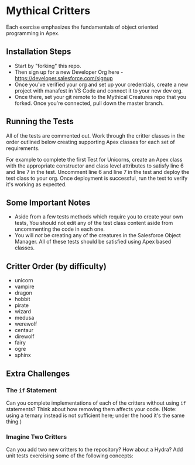 # Mythical Critters
Each exercise emphasizes the fundamentals of object oriented programming in Apex.

## Installation Steps
- Start by "forking" this repo.
- Then sign up for a new Developer Org here - https://developer.salesforce.com/signup
- Once you've verified your org and set up your credentials, create a new project with manafest in VS Code and connect it to your new dev org.
- Once there, set your git remote to the Mythical Creatures repo that you forked.  Once you're connected, pull down the master branch.  

## Running the Tests
All of the tests are commented out.  Work through the critter classes in the order outlined below creating supporting Apex classes for each set of requirements.  

For example to complete the first Test for Unicorns, create an Apex class with the appropriate constructor and class level attributes to satisfy line 6 and line 7 in the test.  Uncomment line 6 and line 7 in the test and deploy the test class to your org.  Once deployment is successful, run the test to verify it's working as expected.

## Some Important Notes
- Aside from a few tests methods which require you to create your own tests, You should not edit any of the test class content aside from uncommenting the code in each one.
- You will *not* be creating any of the creatures in the Salesforce Object Manager.  All of these tests should be satisfied using Apex based classes.


## Critter Order (by difficulty)
- unicorn
- vampire
- dragon
- hobbit
- pirate
- wizard
- medusa
- werewolf
- centaur
- direwolf
- fairy
- ogre
- sphinx

## Extra Challenges
### The `if` Statement
Can you complete implementations of each of the critters without using `if` statements? Think about how removing them affects your code. (Note: using a ternary instead is not sufficient here; under the hood it's the same thing.)

### Imagine Two Critters
Can you add two new critters to the repository? How about a Hydra? Add unit tests exercising some of the following concepts:
